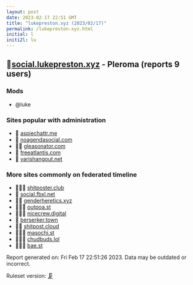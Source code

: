```yaml
---
layout: post
date: 2023-02-17 22:51 GMT
title: "lukepreston.xyz (2023/02/17)"
permalink: /lukepreston-xyz.html
initial: l
initi2l: lu
---
```


## 💉[social.lukepreston.xyz](https://social.lukepreston.xyz) - Pleroma (reports 9 users)

### Mods
 * @luke

### Sites popular with administration

* 🐘 [aspiechattr.me](/aspiechattr-me.html)
* 💉 [noagendasocial.com](/noagendasocial-com.html)
* 🦝🧸 [gleasonator.com](/gleasonator-com.html)
* 💉 [freeatlantis.com](/freeatlantis-com.html)
* 🦝 [varishangout.net](/varishangout-net.html)

### More sites commonly on federated timeline

* 🦝🧸💉 [shitposter.club](/shitposter-club.html)
* 🐘 [social.fbxl.net](/social-fbxl-net.html)
* 🦝💉 [genderheretics.xyz](/genderheretics-xyz.html)
* 🦝🧸💉 [outpoa.st](/outpoa-st.html)
* 🦝🧸💉 [nicecrew.digital](/nicecrew-digital.html)
* 🦝 [berserker.town](/berserker-town.html)
* 🦝🧸 [shitpost.cloud](/shitpost-cloud.html)
* 🦝🧸💉 [masochi.st](/masochi-st.html)
* 🦝🧸💉 [chudbuds.lol](/chudbuds-lol.html)
* 🦝🧸💉 [bae.st](/bae-st.html)

Report generated on: Fri Feb 17 22:51:26 2023. Data may be outdated or incorrect.

Ruleset version: [🗜](/version-clamp)
